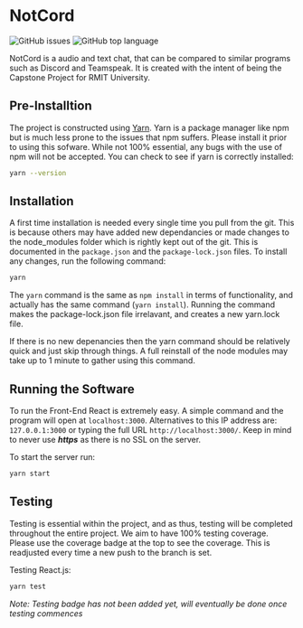 # NotCord

![GitHub issues](https://img.shields.io/github/issues/willmcpherson2/notcord) ![GitHub top language](https://img.shields.io/github/languages/top/willmcpherson2/notcord)

NotCord is a audio and text chat, that can be compared to similar programs such as Discord and Teamspeak. It is created with the intent of being the Capstone Project for RMIT University.

## Pre-Installtion
The project is constructed using [Yarn](https://classic.yarnpkg.com/en/docs/install/#windows-stable). Yarn is a package manager like npm but is much less prone to the issues that npm suffers. Please install it prior to using this sofware. While not 100% essential, any bugs with the use of npm will not be accepted.
You can check to see if yarn is correctly installed:
```bash
yarn --version
```

## Installation
A first time installation is needed every single time you pull from the git. This is because others may have added new dependancies or made changes to the node_modules folder which is rightly kept out of the git. This is documented in the `package.json` and the `package-lock.json` files. To install any changes, run the following command:
```bash
yarn
```
The `yarn` command is the same as `npm install` in terms of functionality, and actually has the same command (`yarn install`). Running the command makes the package-lock.json file irrelavant, and creates a new yarn.lock file.

If there is no new depenancies then the yarn command should be relatively quick and just skip through things. A full reinstall of the node modules may take up to 1 minute to gather using this command.

## Running the Software
To run the Front-End React is extremely easy. A simple command and the program will open at `localhost:3000`. Alternatives to this IP address are: `127.0.0.1:3000` or typing the full URL `http://localhost:3000/`. Keep in mind to never use ***https*** as there is no SSL on the server. 

To start the server run:
```bash
yarn start
```

## Testing
Testing is essential within the project, and as thus, testing will be completed throughout the entire project. We aim to have 100% testing coverage. Please use the coverage badge at the top to see the coverage. This is readjusted every time a new push to the branch is set. 

Testing React.js:
```bash
yarn test
```

*Note: Testing badge has not been added yet, will eventually be done once testing commences*
